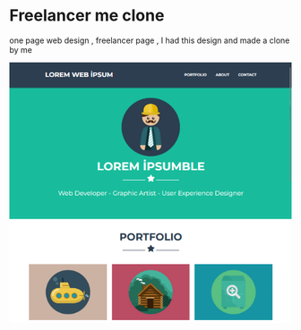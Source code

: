 # Freelancer me clone
 one page web design , freelancer page , I had this design and made a clone by me

<img src="freelancerme.png">
